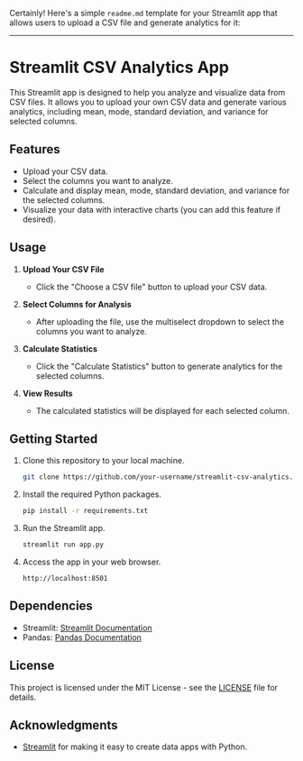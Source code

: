 Certainly! Here's a simple `readme.md` template for your Streamlit app that allows users to upload a CSV file and generate analytics for it:

---

# Streamlit CSV Analytics App

This Streamlit app is designed to help you analyze and visualize data from CSV files. It allows you to upload your own CSV data and generate various analytics, including mean, mode, standard deviation, and variance for selected columns.

## Features

- Upload your CSV data.
- Select the columns you want to analyze.
- Calculate and display mean, mode, standard deviation, and variance for the selected columns.
- Visualize your data with interactive charts (you can add this feature if desired).

## Usage

1. **Upload Your CSV File**
   - Click the "Choose a CSV file" button to upload your CSV data.

2. **Select Columns for Analysis**
   - After uploading the file, use the multiselect dropdown to select the columns you want to analyze.

3. **Calculate Statistics**
   - Click the "Calculate Statistics" button to generate analytics for the selected columns.

4. **View Results**
   - The calculated statistics will be displayed for each selected column.

## Getting Started

1. Clone this repository to your local machine.

   ```bash
   git clone https://github.com/your-username/streamlit-csv-analytics.git
   ```

2. Install the required Python packages.

   ```bash
   pip install -r requirements.txt
   ```

3. Run the Streamlit app.

   ```bash
   streamlit run app.py
   ```

4. Access the app in your web browser.

   ```
   http://localhost:8501
   ```

## Dependencies

- Streamlit: [Streamlit Documentation](https://docs.streamlit.io/)
- Pandas: [Pandas Documentation](https://pandas.pydata.org/pandas-docs/stable/index.html)

## License

This project is licensed under the MIT License - see the [LICENSE](LICENSE) file for details.

## Acknowledgments

- [Streamlit](https://streamlit.io/) for making it easy to create data apps with Python.
